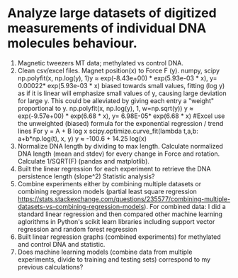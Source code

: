 # Analyze large datasets of digitized measurements of individual DNA molecules behaviour. 

1. Magnetic tweezers MT data; methylated vs control DNA.
2. Clean csv/excel files. Magnet position(x) to Force F (y). numpy, scipy
np.polyfit(x, np.log(y), 1)y ≈ exp(-8.43e+00) * exp(5.93e-03 * x), y= 0.00022* exp(5.93e-03 * x)
biased towards small values, fitting (log y) as if it is linear will emphasize small values of y, causing large deviation for large y.
This could be alleviated by giving each entry a "weight" proportional to y. np.polyfit(x, np.log(y), 1, w=np.sqrt(y))
y ≈ exp(-9.57e+00) * exp(6.68 * x), y= 6.98E-05* exp(6.68 * x)
#Excel use the unweighted (biased) formula for the exponential regression / trend lines
For y = A + B log x
scipy.optimize.curve_fit(lambda t,a,b: a+b*np.log(t), x, y) y ≈ -100.6 + 14.25 log(x)
3. Normalize DNA length by dividing to max
length. Calculate normalized DNA length (mean and stdev) for every change in Force and
rotation. Calculate 1/SQRT(F) (pandas and matplotlib).
3. Built the linear regression for each experiment to retrieve the DNA persistence length (slope^2)
Statistic analysis?
4. Combine experiments either by combining multiple datasets or combining regression models
(partial least square regression 
https://stats.stackexchange.com/questions/235577/combining-multiple-datasets-vs-combining-regression-models).
For combined data: I did a standard linear regression and then compared other machine learning aglorithms in Python's scikit
learn libraries including support vector regression and random forest regression
5. Built linear regression graphs (combined experiments) for methylated and control DNA and
statistic.
6. Does machine learning models (combine data from multiple experiments, divide to training and
testing sets) correspond to my previous calculations?
